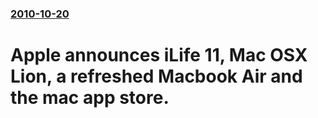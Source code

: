 ### [2010-10-20](/news/2010/10/20/index.md)

# Apple announces iLife 11, Mac OSX Lion, a refreshed Macbook Air and the mac app store.



